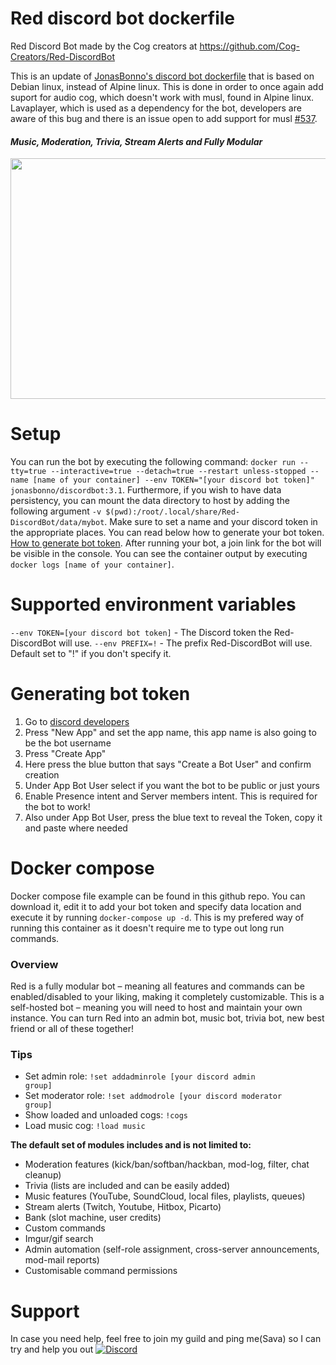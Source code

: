 # Red discord bot dockerfile
Red Discord Bot
made by the Cog creators at https://github.com/Cog-Creators/Red-DiscordBot

This is an update of [JonasBonno's discord bot dockerfile](https://github.com/JonasBonno/docker-discordbot) that is based on Debian linux, instead of Alpine linux. This is done in order to once again add suport for audio cog, which doesn't work with musl, found in Alpine linux. Lavaplayer, which is used as a dependency for the bot, developers are aware of this bug and there is an issue open to add support for musl [#537](https://github.com/sedmelluq/lavaplayer/issues/537).

#### *Music, Moderation, Trivia, Stream Alerts and Fully Modular*  
<img src="https://imgur.com/pY1WUFX.png" width="720" height="385">

# Setup
You can run the bot by executing the following command: 
`docker run --tty=true --interactive=true --detach=true --restart unless-stopped --name [name of your container] --env TOKEN="[your discord bot token]" jonasbonno/discordbot:3.1`.
Furthermore, if you wish to have data persistency, you can mount the data directory to host by adding the following argument `-v $(pwd):/root/.local/share/Red-DiscordBot/data/mybot`.
Make sure to set a name and your discord token in the appropriate places. You can read below how to generate your bot token. [How to generate bot token](#generating-bot-token).
After running your bot, a join link for the bot will be visible in the console. You can see the container output by executing `docker logs [name of your container]`.

# Supported environment variables
`--env TOKEN=[your discord bot token]` - The Discord token the Red-DiscordBot will use.
`--env PREFIX=!` - The prefix Red-DiscordBot will use. Default set to "!" if you don't specify it.

# Generating bot token
1. Go to [discord developers](https://discordapp.com/developers/applications/me)
2. Press "New App" and set the app name, this app name is also going to be the bot username
3. Press "Create App"
4. Here press the blue button that says "Create a Bot User" and confirm creation
5. Under App Bot User select if you want the bot to be public or just yours
6. Enable Presence intent and Server members intent. This is required for the bot to work!
7. Also under App Bot User, press the blue text to reveal the Token, copy it and paste where needed

# Docker compose
Docker compose file example can be found in this github repo. You can download it, edit it to add your bot token and specify data location and execute it by running `docker-compose up -d`. This is my prefered way of running this container as it doesn't require me to type out long run commands.

### Overview
Red is a fully modular bot – meaning all features and commands can be enabled/disabled to your liking, making it completely customizable. This is a self-hosted bot – meaning you will need to host and maintain your own instance. You can turn Red into an admin bot, music bot, trivia bot, new best friend or all of these together!

### Tips
- Set admin role: <code>!set addadminrole [your discord admin group]</code>
- Set moderator role: <code>!set addmodrole [your discord moderator group]</code>
- Show loaded and unloaded cogs: <code>!cogs</code>
- Load music cog: <code>!load music</code>

**The default set of modules includes and is not limited to:**

- Moderation features (kick/ban/softban/hackban, mod-log, filter, chat cleanup)
- Trivia (lists are included and can be easily added)
- Music features (YouTube, SoundCloud, local files, playlists, queues)
- Stream alerts (Twitch, Youtube, Hitbox, Picarto)
- Bank (slot machine, user credits)
- Custom commands
- Imgur/gif search
- Admin automation (self-role assignment, cross-server announcements, mod-mail reports)
- Customisable command permissions

# Support
In case you need help, feel free to join my guild and ping me(Sava) so I can try and help you out
[![Discord](https://discordapp.com/api/guilds/232615454034624514/widget.png?style=banner4)](https://discord.gg/QUaESSv)
